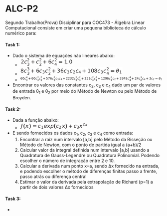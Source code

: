 # ALC-P2
Segundo Trabalho(Prova) Disciplinar para COC473 - Álgebra Linear Computacional consiste em criar uma pequena biblioteca de cálculo numérico para: 

#### **Task 1:** 
- Dado o sistema de equações não lineares abaixo:  
  - ![equation1](https://github.com/Leminsk/ALC-P2/blob/main/Task%201/equations/equation1.png "Equation 1")  
  - ![equation2](https://github.com/Leminsk/ALC-P2/blob/main/Task%201/equations/equation2.png "Equation 2")  
  - ![equation3](https://github.com/Leminsk/ALC-P2/blob/main/Task%201/equations/equation3.png "Equation 3")  
- Encontrar os valores das constantes c<sub>2</sub>, c<sub>3</sub> e c<sub>4</sub> dado um par de valores de entrada &theta;<sub>1</sub> e &theta;<sub>2</sub> por meio do Método de Newton ou pelo Método de Broyden.
  

#### **Task 2:**
- Dada a função abaixo:
  - ![function](https://github.com/Leminsk/ALC-P2/blob/main/Task%202/function.png "Function")
- E sendo fornecidos os dados c<sub>1</sub>, c<sub>2</sub>, c<sub>3</sub> e c<sub>4</sub> como entrada:
  1. Encontrar a raiz num intervalo [a,b] pelo Método da Bisseção ou Método de Newton, com o ponto de partida igual a (a+b)/2
  2. Calcular valor da integral definida num intervalo [a,b] usando a Quadratura de Gauss-Legendre ou Quadratura Polinomial. Podendo escolher o número de integração entre 2 e 10.
  3. Calcular a derivada num ponto x=a, sendo &Delta;x fornecido na entrada, e podendo escolher o método de diferenças finitas passo a frente, passo atrás ou diferença central
  4. Estimar o valor da derivada pela extrapolação de Richard (p=1) a partir de dois valores &Delta;x fornecidos


#### **Task 3:**
- 
